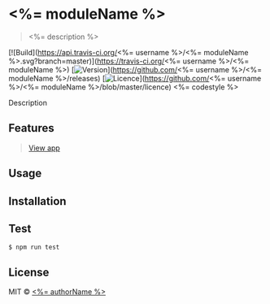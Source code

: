 # <%= moduleName %>

> <%= description %> 

[![Build](https://api.travis-ci.org/<%= username %>/<%= moduleName %>.svg?branch=master)](https://travis-ci.org/<%= username %>/<%= moduleName %>)
[![Version](https://img.shields.io/badge/version-versionHere-blue.svg)](https://github.com/<%= username %>/<%= moduleName %>/releases)
[![Licence](https://img.shields.io/badge/license-MIT-green.svg)](https://github.com/<%= username %>/<%= moduleName %>/blob/master/licence)
<%= codestyle %>

Description

## Features

> [View app]( URL )

## Usage

## Installation

## Test

```
$ npm run test
```

## License

MIT © [<%= authorName %>](<%= authorUrl %>)
